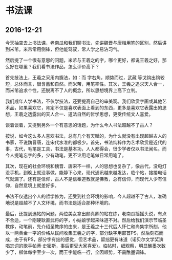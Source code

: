 书法课
========================

2016-12-21
------------------------

今天抽空去上书法课，老南瓜和我们聊书法，先讲魏晋与唐楷用笔的区别，然后讲到米芾。米芾常用侧锋，但他能驾驭，常人学之易沾习气。

然后提了一个很有意思的问题，米芾与王羲之的字，哪个更好，都说王羲之好，那么好在哪里？我们看书法作品，怎么评价高下？

首先技法上，王羲之采用内擫法，如：而 字右角，顺势而过，武藏 等戈钩出钩较短，总体而言，很含蓄和自然。而米芾，用笔率性。其次，王羲之追求天人合一，而米芾追求个性，还脱离不了人的概念，所以思想境界上高下立判。

我们成年人学书法，不仅学技法，还要提高自己的审美观。我们欣赏字画或其他艺术品，如果喜欢它，肯定不仅是喜欢表面上看到的东西，更多是喜欢它表露出的思想，王羲之透露出的天人合一、道法自然的哲学思想，更受传统文人喜爱。

谈着谈着，又提到另外一个有意思的话题，为什么今人书法超越不了古人？

按说，如今这么多人喜欢书法，总有几个有天赋的，为什么就没有出现超越古人的书家，不说魏晋唐，连宋代水准的都极少。首先，书法纯粹作为艺术欣赏是近代的事，古代，毛笔是工具，书法是基本功，人人都得会，很少学者仅以书法闻名。而今人提笔忘字的多，少有动笔，更不论用毛笔做日常用笔了。

其次，现在的社会环境和魏晋、唐宋不一样，人的思想也复杂了，像古代，没电灯没手机，到晚上就没事做，能静下心来，现代通讯越来越发达，临个帖，接接电话气就漏了。还有是信仰，古人不是信奉道教就是佛教，总有信仰，而现代人少有信仰，自然意境上就差好多。

书法不仅透出个人的哲学修为，还受到社会环境的影响，今人超越不了古人，准确地说是超越不了人文环境，而书法是适合那种环境的。

最后，还提到选帖的问题，两位美女拿出颜真卿的帖在练，老南瓜摇摇头说，有点不合适，一个刚硬耿直武将的字，小姑娘学起来味道不对。然后给我们演示节临圣教序，动笔前，先介绍圣教序的由来，是王羲之十三代后人怀仁和尚集字所刻，他以一两黄金一字的价格从民间收集王羲之的字，部分缺字用部首PS，然后刻石而成，由于有PS，部分字有拙的感觉，但艺术品，留拙更有味道（诺贝尔文学奖演唱忘词的歌手帕蒂·史密斯，事后更受大家喜爱）。临帖时，细观察，明显醮墨次数少了，柳体每字至少一次，而王字能临一行，全因顺势，不需醮墨调锋。
